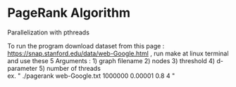 # PageRank Algorithm
Parallelization with pthreads

To run the program download dataset from this page : https://snap.stanford.edu/data/web-Google.html , run make at linux terminal and use these 5 Arguments : 1) graph filename 2) nodes 3) threshold 4) d-parameter 5) number of threads   
ex. " ./pagerank web-Google.txt 1000000 0.00001 0.8 4 "
